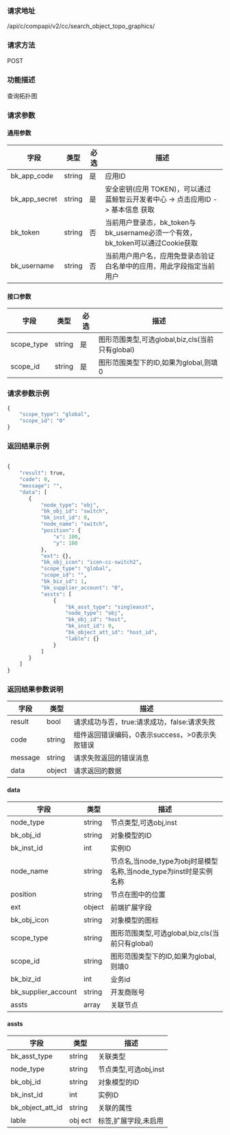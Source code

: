 
### 请求地址

/api/c/compapi/v2/cc/search_object_topo_graphics/



### 请求方法

POST


### 功能描述

查询拓扑图

### 请求参数


#### 通用参数

| 字段 | 类型 | 必选 |  描述 |
|-----------|------------|--------|------------|
| bk_app_code  |  string    | 是 | 应用ID     |
| bk_app_secret|  string    | 是 | 安全密钥(应用 TOKEN)，可以通过 蓝鲸智云开发者中心 -&gt; 点击应用ID -&gt; 基本信息 获取 |
| bk_token     |  string    | 否 | 当前用户登录态，bk_token与bk_username必须一个有效，bk_token可以通过Cookie获取 |
| bk_username  |  string    | 否 | 当前用户用户名，应用免登录态验证白名单中的应用，用此字段指定当前用户 |

#### 接口参数

| 字段                |  类型      | 必选   |  描述                       |
|---------------------|------------|--------|-----------------------------|
|scope_type |string|是|图形范围类型,可选global,biz,cls(当前只有global)|
|scope_id |string|是|图形范围类型下的ID,如果为global,则填0|


### 请求参数示例

``` python
{
    "scope_type": "global",
    "scope_id": "0"
}
```


### 返回结果示例

```python

{
    "result": true,
    "code": 0,
    "message": "",
    "data": [
       {
           "node_type": "obj",
           "bk_obj_id": "switch",
           "bk_inst_id": 0,
           "node_name": "switch",
           "position": {
               "x": 100,
               "y": 100
           },
           "ext": {},
           "bk_obj_icon": "icon-cc-switch2",
           "scope_type": "global",
           "scope_id": "",
           "bk_biz_id": 1,
           "bk_supplier_account": "0",
           "assts": [
               {
                   "bk_asst_type": "singleasst",
                   "node_type": "obj",
                   "bk_obj_id": "host",
                   "bk_inst_id": 0,
                   "bk_object_att_id": "host_id",
                   "lable": {}
               }
           ]
       }
    ]
}
```

### 返回结果参数说明

| 字段      | 类型      | 描述      |
|-----------|-----------|-----------|
| result    | bool      | 请求成功与否，true:请求成功，false:请求失败 |
| code      | string    | 组件返回错误编码，0表示success，>0表示失败错误 |
| message   | string    | 请求失败返回的错误消息 |
| data      | object    | 请求返回的数据 |

#### data

| 字段                | 类型     | 描述                  |
|---------------------|----------|-----------------------|
| node_type           | string   | 节点类型,可选obj,inst |
| bk_obj_id           | string   | 对象模型的ID          |
| bk_inst_id          | int      | 实例ID                |
| node_name           | string   | 节点名,当node_type为obj时是模型名称,当node_type为inst时是实例名称|
| position            | string   | 节点在图中的位置      |
| ext                 | object   | 前端扩展字段          |
| bk_obj_icon         | string   | 对象模型的图标        |
| scope_type          | string   | 图形范围类型,可选global,biz,cls(当前只有global)|
| scope_id            | string   | 图形范围类型下的ID,如果为global,则填0          |
| bk_biz_id           | int      | 业务id                                         |
| bk_supplier_account | string   | 开发商账号                                     |
| assts               | array    | 关联节点                                        |

#### assts

| 字段             | 类型   | 描述                  |
|------------------|--------|-----------------------|
| bk_asst_type     | string | 关联类型              |
| node_type        | string | 节点类型,可选obj,inst |
| bk_obj_id        | string | 对象模型的ID          |
| bk_inst_id       | int    | 实例ID                |
| bk_object_att_id | string | 关联的属性            |
| lable            | obj ect| 标签,扩展字段,未启用  |

